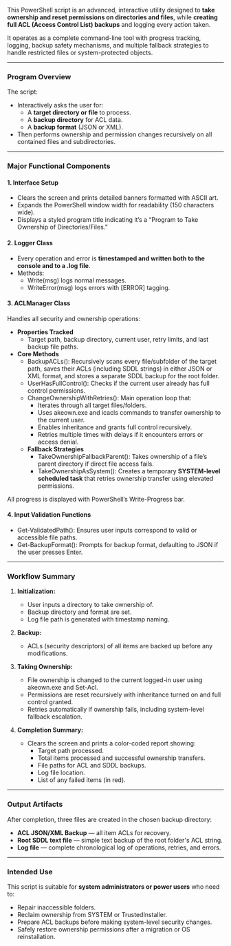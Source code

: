 This PowerShell script is an advanced, interactive utility designed to **take ownership and reset permissions on directories and files**, while **creating full ACL (Access Control List) backups** and logging every action taken.  

It operates as a complete command-line tool with progress tracking, logging, backup safety mechanisms, and multiple fallback strategies to handle restricted files or system-protected objects.

---

### Program Overview

The script:
- Interactively asks the user for:
  - A **target directory or file** to process.
  - A **backup directory** for ACL data.
  - A **backup format** (JSON or XML).
- Then performs ownership and permission changes recursively on all contained files and subdirectories.

---

### Major Functional Components

#### 1. Interface Setup
- Clears the screen and prints detailed banners formatted with ASCII art.
- Expands the PowerShell window width for readability (150 characters wide).
- Displays a styled program title indicating it’s a “Program to Take Ownership of Directories/Files.”

#### 2. Logger Class
- Every operation and error is **timestamped and written both to the console and to a .log file**.
- Methods:
  - Write(msg) logs normal messages.
  - WriteError(msg) logs errors with [ERROR] tagging.

#### 3. ACLManager Class
Handles all security and ownership operations:

- **Properties Tracked**
  - Target path, backup directory, current user, retry limits, and last backup file paths.
- **Core Methods**
  - BackupACLs(): Recursively scans every file/subfolder of the target path, saves their ACLs (including SDDL strings) in either JSON or XML format, and stores a separate SDDL backup for the root folder.
  - UserHasFullControl(): Checks if the current user already has full control permissions.
  - ChangeOwnershipWithRetries(): Main operation loop that:
    - Iterates through all target files/folders.
    - Uses 	akeown.exe and icacls commands to transfer ownership to the current user.
    - Enables inheritance and grants full control recursively.
    - Retries multiple times with delays if it encounters errors or access denial.
  - **Fallback Strategies**
    - TakeOwnershipFallbackParent(): Takes ownership of a file’s parent directory if direct file access fails.
    - TakeOwnershipAsSystem(): Creates a temporary **SYSTEM-level scheduled task** that retries ownership transfer using elevated permissions.

All progress is displayed with PowerShell’s Write-Progress bar.

#### 4. Input Validation Functions
- Get-ValidatedPath(): Ensures user inputs correspond to valid or accessible file paths.
- Get-BackupFormat(): Prompts for backup format, defaulting to JSON if the user presses Enter.

---

### Workflow Summary

1. **Initialization:**
   - User inputs a directory to take ownership of.
   - Backup directory and format are set.
   - Log file path is generated with timestamp naming.

2. **Backup:**
   - ACLs (security descriptors) of all items are backed up before any modifications.

3. **Taking Ownership:**
   - File ownership is changed to the current logged-in user using 	akeown.exe and Set-Acl.
   - Permissions are reset recursively with inheritance turned on and full control granted.
   - Retries automatically if ownership fails, including system-level fallback escalation.

4. **Completion Summary:**
   - Clears the screen and prints a color-coded report showing:
     - Target path processed.
     - Total items processed and successful ownership transfers.
     - File paths for ACL and SDDL backups.
     - Log file location.
     - List of any failed items (in red).

---

### Output Artifacts

After completion, three files are created in the chosen backup directory:
- **ACL JSON/XML Backup** — all item ACLs for recovery.
- **Root SDDL text file** — simple text backup of the root folder's ACL string.
- **Log file** — complete chronological log of operations, retries, and errors.

---

### Intended Use

This script is suitable for **system administrators or power users** who need to:
- Repair inaccessible folders.
- Reclaim ownership from SYSTEM or TrustedInstaller.
- Prepare ACL backups before making system-level security changes.
- Safely restore ownership permissions after a migration or OS reinstallation.
